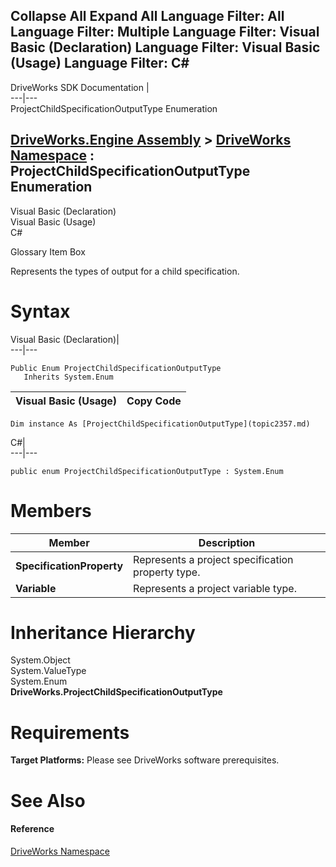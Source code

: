Collapse All Expand All Language Filter: All  Language Filter: Multiple  Language Filter: Visual Basic (Declaration) Language Filter: Visual Basic (Usage) Language Filter: C#  
---  
DriveWorks SDK Documentation  |   
---|---  
ProjectChildSpecificationOutputType Enumeration   
  
[DriveWorks.Engine Assembly](topic2156.md) > [DriveWorks Namespace](topic2159.md) : ProjectChildSpecificationOutputType Enumeration  
---  
  
Visual Basic (Declaration)    
Visual Basic (Usage)    
C# 

Glossary Item Box

Represents the types of output for a child specification. 

# Syntax

Visual Basic (Declaration)|   
---|---  
      
    
    Public Enum ProjectChildSpecificationOutputType 
       Inherits System.Enum  
  
Visual Basic (Usage)| Copy Code  
---|---  
      
    
    Dim instance As [ProjectChildSpecificationOutputType](topic2357.md)  
  
C#|   
---|---  
      
    
    public enum ProjectChildSpecificationOutputType : System.Enum   
  
# Members

Member| Description  
---|---  
**SpecificationProperty**|  Represents a project specification property type.  
**Variable**|  Represents a project variable type.  
  
# Inheritance Hierarchy

System.Object  
System.ValueType  
System.Enum  
**DriveWorks.ProjectChildSpecificationOutputType**  


# Requirements

**Target Platforms:** Please see DriveWorks software prerequisites.

# See Also

#### Reference

[DriveWorks Namespace](topic2159.md)


